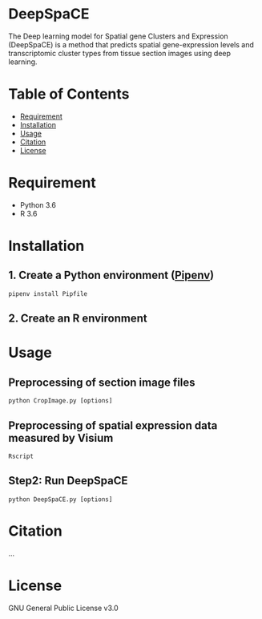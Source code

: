 # DeepSpaCE

The Deep learning model for Spatial gene Clusters and Expression (DeepSpaCE) is a method that predicts spatial gene-expression levels and transcriptomic cluster types from tissue section images using deep learning.


# Table of Contents
- [Requirement](#requirement)
- [Installation](#installation)
- [Usage](#usage)
- [Citation](#citation)
- [License](#license)

# Requirement
* Python 3.6
* R 3.6

# Installation
## 1. Create a Python environment ([Pipenv](https://pipenv.pypa.io/))

    pipenv install Pipfile
    
## 2. Create an R environment



# Usage
## Preprocessing of section image files

    python CropImage.py [options]

## Preprocessing of spatial expression data measured by Visium

    Rscript 

## Step2: Run DeepSpaCE

    python DeepSpaCE.py [options]




# Citation
...

# License
GNU General Public License v3.0

